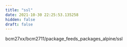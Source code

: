```yaml
---
title: "ssl"
date: 2021-10-30 22:25:53.135258
hidden: false
draft: false
---
```


bcm27xx/bcm2711/package_feeds_packages_alpine/ssl

